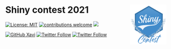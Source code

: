 # Shiny contest 2021 <img src='Other files/shiny_logo.png' align="right" height="125" /></a>

<!-- badges: start -->
[![License: MIT](https://img.shields.io/badge/License-MIT-blue.svg)](https://opensource.org/licenses/MIT)
[![contributions welcome](https://img.shields.io/badge/contributions-welcome-brightgreen.svg?style=flat)](https://github.com/xavivg91/shiny-contest-2021/issues/new)
![](https://visitor-badge.glitch.me/badge?page_id=github.com/xavivg91/shiny-contest-2021)
<!-- [![HitCount](http://hits.dwyl.com/xavivg91/shiny-contest-2021.svg)](http://hits.dwyl.com/xavivg91/shiny-contest-2021) -->
<!-- badges: end -->

[![GitHub Xavi](https://img.shields.io/github/followers/xavivg91?label=follow&style=social)](https://github.com/xavivg91/)
[![Twitter Follow](https://img.shields.io/twitter/follow/LauraNavarroSol.svg?style=social)](https://twitter.com/LauraNavarroSol)
[![Twitter Follow](https://img.shields.io/twitter/follow/Xavier91vg.svg?style=social)](https://twitter.com/Xavier91vg)

